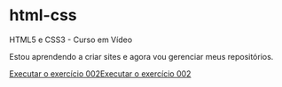# html-css
 HTML5 e CSS3 - Curso em Vídeo

 Estou aprendendo a criar sites e agora vou gerenciar meus repositórios.

<a href="https://mo-farelo.github.io/html-css/exercicios/ex002/index"> Executar o exercício 002</a><a href="https://mo-farelo.github.io/html-css/exercicios/ex002/index.html">Executar o exercício 002</a>
